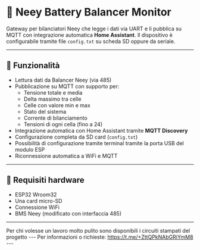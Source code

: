 # 🔋 Neey Battery Balancer Monitor

Gateway per bilanciatori Neey che legge i dati via UART e li pubblica su MQTT con integrazione automatica **Home Assistant**. Il dispositivo è configurabile tramite file `config.txt` su scheda SD oppure da seriale.

---

## 🚀 Funzionalità

- Lettura dati da Balancer Neey (via 485)
- Pubblicazione su MQTT con supporto per:
  - Tensione totale e media
  - Delta massimo tra celle
  - Celle con valore min e max
  - Stato del sistema
  - Corrente di bilanciamento
  - Tensioni di ogni cella (fino a 24)
- Integrazione automatica con Home Assistant tramite **MQTT Discovery**
- Configurazione completa da SD card (`config.txt`)
- Possibilità di configurazione tramite terminal tramite la porta USB del modulo ESP
- Riconnessione automatica a WiFi e MQTT

---

## 🧰 Requisiti hardware

- ESP32 Wroom32
- Una card micro-SD
- Connessione WiFi
- BMS Neey (modificato con interfaccia 485)

---
Per chi volesse un lavoro molto pulito sono disponibili i circuiti stampati del progetto
--- Per informazioni o richieste: https://t.me/+ZttQPkNAbGRiYmM8 ---
